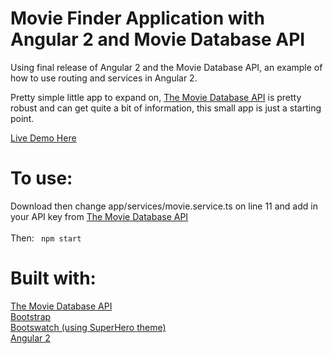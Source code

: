 # Movie Finder Application with Angular 2 and Movie Database API
Using final release of Angular 2 and the Movie Database API, an example of how to use routing and services in Angular 2.

Pretty simple little app to expand on, <a href="https://www.themoviedb.org/documentation/api">The Movie Database API</a> is pretty robust and can get quite a bit of information, this small app is just a starting point.

<a href="http://mikeparda.com/ng2-movie-finder/">Live Demo Here</a>

# To use:

Download then change app/services/movie.service.ts on line 11 and add in your API key from <a href="https://www.themoviedb.org/documentation/api">The Movie Database API</a><br>
<br>
Then:
<code>
npm start
</code>

# Built with:<br>
<a href="https://www.themoviedb.org/documentation/api">The Movie Database API</a><br>
<a href="http://getbootstrap.com/">Bootstrap</a><br>
<a href="https://bootswatch.com/">Bootswatch (using SuperHero theme)</a><br>
<a href="https://angular.io/">Angular 2</a><br>
